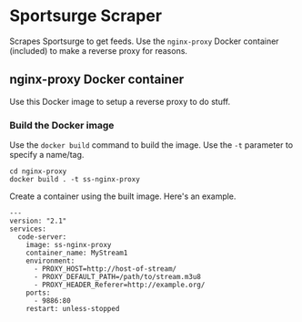 # Sportsurge Scraper

Scrapes Sportsurge to get feeds. Use the `nginx-proxy` Docker container (included) to make a reverse proxy for reasons.

## nginx-proxy Docker container

Use this Docker image to setup a reverse proxy to do stuff.

### Build the Docker image

Use the `docker build` command to build the image.  Use the `-t` parameter to specify a name/tag.

```
cd nginx-proxy
docker build . -t ss-nginx-proxy
```

Create a container using the built image.  Here's an example.

```
---
version: "2.1"
services:
  code-server:
    image: ss-nginx-proxy
    container_name: MyStream1
    environment:
      - PROXY_HOST=http://host-of-stream/
      - PROXY_DEFAULT_PATH=/path/to/stream.m3u8
      - PROXY_HEADER_Referer=http://example.org/
    ports:
      - 9886:80
    restart: unless-stopped
```